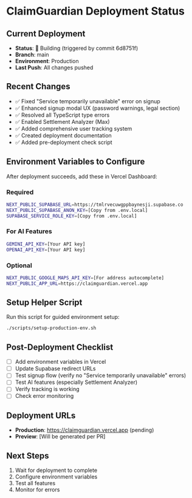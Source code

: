 # ClaimGuardian Deployment Status

## Current Deployment
- **Status**: 🔄 Building (triggered by commit 6d8751f)
- **Branch**: main
- **Environment**: Production
- **Last Push**: All changes pushed

## Recent Changes
- ✅ Fixed "Service temporarily unavailable" error on signup
- ✅ Enhanced signup modal UX (password warnings, legal section)
- ✅ Resolved all TypeScript type errors
- ✅ Enabled Settlement Analyzer (Max)
- ✅ Added comprehensive user tracking system
- ✅ Created deployment documentation
- ✅ Added pre-deployment check script

## Environment Variables to Configure

After deployment succeeds, add these in Vercel Dashboard:

### Required
```bash
NEXT_PUBLIC_SUPABASE_URL=https://tmlrvecuwgppbaynesji.supabase.co
NEXT_PUBLIC_SUPABASE_ANON_KEY=[Copy from .env.local]
SUPABASE_SERVICE_ROLE_KEY=[Copy from .env.local]
```

### For AI Features
```bash
GEMINI_API_KEY=[Your API key]
OPENAI_API_KEY=[Your API key]
```

### Optional
```bash
NEXT_PUBLIC_GOOGLE_MAPS_API_KEY=[For address autocomplete]
NEXT_PUBLIC_APP_URL=https://claimguardian.vercel.app
```

## Setup Helper Script

Run this script for guided environment setup:
```bash
./scripts/setup-production-env.sh
```

## Post-Deployment Checklist

- [ ] Add environment variables in Vercel
- [ ] Update Supabase redirect URLs
- [ ] Test signup flow (verify no "Service temporarily unavailable" errors)
- [ ] Test AI features (especially Settlement Analyzer)
- [ ] Verify tracking is working
- [ ] Check error monitoring

## Deployment URLs
- **Production**: https://claimguardian.vercel.app (pending)
- **Preview**: [Will be generated per PR]

## Next Steps
1. Wait for deployment to complete
2. Configure environment variables
3. Test all features
4. Monitor for errors
